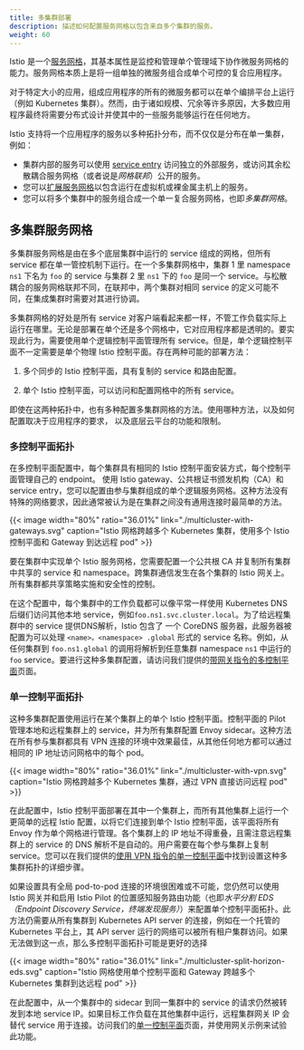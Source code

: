 ```yaml
---
title: 多集群部署
description: 描述如何配置服务网格以包含来自多个集群的服务。
weight: 60
---
```


Istio 是一个[服务网格](/zh/docs/concepts/what-is-istio/#what-is-a-service-mesh)，其基本属性是监控和管理单个管理域下协作微服务网格的能力。服务网格本质上是将一组单独的微服务组合成单个可控的复合应用程序。

对于特定大小的应用，组成应用程序的所有的微服务都可以在单个编排平台上运行（例如 Kubernetes 集群）。然而，由于诸如规模、冗余等许多原因，大多数应用程序最终将需要分布式设计并使其中的一些服务能够运行在任何地方。

Istio 支持将一个应用程序的服务以多种拓扑分布，而不仅仅是分布在单一集群，例如：

* 集群内部的服务可以使用 [service entry](/zh/docs/concepts/traffic-management/#service-entries) 访问独立的外部服务，或访问其余松散耦合服务网格（或者说是*网格联邦*）公开的服务。
* 您可以[扩展服务网格](/zh/docs/setup/kubernetes/mesh-expansion/)以包含运行在虚拟机或裸金属主机上的服务。
* 您可以将多个集群中的服务组合成一个单一复合服务网格，也即*多集群网格*。

## 多集群服务网格

多集群服务网格是由在多个底层集群中运行的 service 组成的网格，但所有 service 都在单一管控机制下运行。在一个多集群网格中，集群 1 里 namespace `ns1` 下名为 `foo` 的 service 与集群 2 里 `ns1` 下的 `foo` 是同一个 service。与松散耦合的服务网格联邦不同，在联邦中，两个集群对相同 service 的定义可能不同，在集成集群时需要对其进行协调。

多集群网格的好处是所有 service 对客户端看起来都一样，不管工作负载实际上运行在哪里。无论是部署在单个还是多个网格中，它对应用程序都是透明的。要实现此行为，需要使用单个逻辑控制平面管理所有 service。但是，单个逻辑控制平面不一定需要是单个物理 Istio 控制平面。存在两种可能的部署方法：

1. 多个同步的 Istio 控制平面，具有复制的 service 和路由配置。

1. 单个 Istio 控制平面，可以访问和配置网格中的所有 service。

即使在这两种拓扑中，也有多种配置多集群网格的方法。使用哪种方法，以及如何配置取决于应用程序的要求，
以及底层云平台的功能和限制。

### 多控制平面拓扑

在多控制平面配置中，每个集群具有相同的 Istio 控制平面安装方式，每个控制平面管理自己的 endpoint。
使用 Istio gateway、公共根证书颁发机构（CA）和 service entry，您可以配置由参与集群组成的单个逻辑服务网格。这种方法没有特殊的网络要求，因此通常被认为是在集群之间没有通用连接时最简单的方法。

{{< image width="80%" ratio="36.01%"
    link="./multicluster-with-gateways.svg"
    caption="Istio 网格跨越多个 Kubernetes 集群，使用多个 Istio 控制平面和 Gateway 到达远程 pod"
    >}}

要在集群中实现单个 Istio 服务网格，您需要配置一个公共根 CA 并复制所有集群中共享的 service 和 namespace。跨集群通信发生在各个集群的 Istio 网关上。所有集群都共享策略实施和安全性的控制。

在这个配置中，每个集群中的工作负载都可以像平常一样使用 Kubernetes DNS 后缀们访问其他本地 service，例如`foo.ns1.svc.cluster.local`。为了给远程集群中的 service 提供DNS解析，Istio 包含了 一个 CoreDNS 服务器，此服务器被配置为可以处理 `<name>。<namespace> .global` 形式的 service 名称。例如，从任何集群到 `foo.ns1.global` 的调用将解析到任意集群 namespace `ns1` 中运行的 `foo` service。要进行这种多集群配置，请访问我们提供的[带网关指令的多控制平面](/zh/docs/setup/kubernetes/multicluster-install/gateways/)页面。

### 单一控制平面拓扑

这种多集群配置使用运行在某个集群上的单个 Istio 控制平面。控制平面的 Pilot 管理本地和远程集群上的 service，并为所有集群配置 Envoy sidecar。这种方法在所有参与集群都具有 VPN 连接的环境中效果最佳，从其他任何地方都可以通过相同的 IP 地址访问网格中的每个 pod。

{{< image width="80%" ratio="36.01%"
    link="./multicluster-with-vpn.svg"
    caption="Istio 网格跨越多个 Kubernetes 集群，通过 VPN 直接访问远程 pod"
    >}}

在此配置中，Istio 控制平面部署在其中一个集群上，而所有其他集群上运行一个更简单的远程 Istio 配置，以将它们连接到单个 Istio 控制平面，该平面将所有 Envoy 作为单个网格进行管理。各个集群上的 IP 地址不得重叠，且需注意远程集群上的 service 的 DNS 解析不是自动的。用户需要在每个参与集群上复制 service。您可以在我们提供的[使用 VPN 指令的单一控制平面](/zh/docs/setup/kubernetes/multicluster-install/vpn/)中找到设置这种多集群拓扑的详细步骤。

如果设置具有全局 pod-to-pod 连接的环境很困难或不可能，您仍然可以使用 Istio 网关并和启用 Istio Pilot 的位置感知服务路由功能（也即*水平分割 EDS（Endpoint Discovery Service，终端发现服务）*）来配置单个控制平面拓扑。此方法仍需要从所有集群到 Kubernetes API server 的连接，例如在一个托管的 Kubernetes 平台上，其 API server 运行的网络可以被所有租户集群访问。如果无法做到这一点，那么多控制平面拓扑可能是更好的选择

{{< image width="80%" ratio="36.01%"
    link="./multicluster-split-horizon-eds.svg"
    caption="Istio 网格使用单个控制平面和 Gateway 跨越多个 Kubernetes 集群到达远程 pod"
    >}}

在此配置中，从一个集群中的 sidecar 到同一集群中的 service 的请求仍然被转发到本地 service IP。如果目标工作负载在其他集群中运行，远程集群网关 IP 会替代 service 用于连接。访问我们的[单一控制平面](/zh/docs/examples/multicluster/split-horizon-eds/)页面，并使用网关示例来试验此功能。
